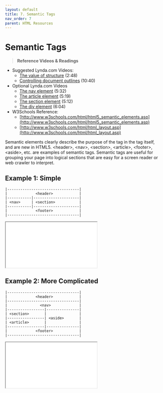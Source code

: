 ```yaml
---
layout: default
title: 7. Semantic Tags
nav_order: 7
parent: HTML Resources
---
```


# Semantic Tags
> **Reference Videos & Readings**
* Suggested Lynda.com Videos:
  * [The value of structure](http://www.lynda.com/HTML-tutorials/value-structure/170427/196152-4.html) (2:48)
  * [Controlling document outlines](http://www.lynda.com/HTML-tutorials/Controlling-document-outlines/170427/196153-4.html) (10:40)
* Optional Lynda.com Videos
  * [The nav element](http://www.lynda.com/HTML-tutorials/nav-element/170427/196154-4.html) (5:32)
  * [The article element](http://www.lynda.com/HTML-tutorials/article-element/170427/196155-4.html) (5:19)
  * [The section element](http://www.lynda.com/HTML-tutorials/section-element/170427/196156-4.html) (5:12)
  * [The div element](http://www.lynda.com/HTML-tutorials/div-element/170427/196158-4.html) (6:04)
* W3Schools Reference:
  * [http://www.w3schools.com/html/html5_semantic_elements.asp](http://www.w3schools.com/html/html5_semantic_elements.asp)
  * [http://www.w3schools.com/html/html_layout.asp](http://www.w3schools.com/html/html_layout.asp)

Semantic elements clearly describe the purpose of the tag in the tag itself, and are new in HTML5. &lt;header&gt;, &lt;nav&gt;, &lt;section&gt;, &lt;article&gt;, &lt;footer&gt;, &lt;aside&gt;, etc. are examples of semantic tags. Semantic tags are useful for grouping your page into logical sections that are easy for a screen reader or web crawler to interpret.

## Example 1: Simple
```
|---------------------------------|
|             <header>            |
|-----------|---------------------|
| <nav>     | <section>           |
|-----------|---------------------|
|             <footer>            |
|---------------------------------|
```
<iframe src="//codepen.io/vanwars/embed/zBYeRm/?theme-id=18654&default-tab=html,result" allowfullscreen="true" class="codepen-frame"></iframe>

## Example 2: More Complicated
```
|---------------------------------|
|             <header>            |
|---------------------------------|
|               <nav>             |
|-----------------|---------------|
| <section>       |               |
|-----------------| <aside>       |
| <article>       |               |
|-----------------|---------------|
|             <footer>            |
|---------------------------------|
```
<iframe src="//codepen.io/vanwars/embed/rLNPoq/?theme-id=18654&default-tab=html,result" allowfullscreen="true" class="codepen-frame"></iframe>
